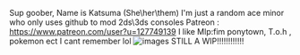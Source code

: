 Sup goober, Name is Katsuma (She\her\them)
I'm just a random  ace minor who only uses github to mod 2ds\3ds consoles 
Patreon : https://www.patreon.com/user?u=127749139
I like Mlp:fim ponytown, T.o.h
, pokemon ect I cant remember lol
![images](https://github.com/user-attachments/assets/004c51be-89fc-4fac-838a-2a0dadea7bf4) 
STILL A WIP!!!!!!!!!!!!











